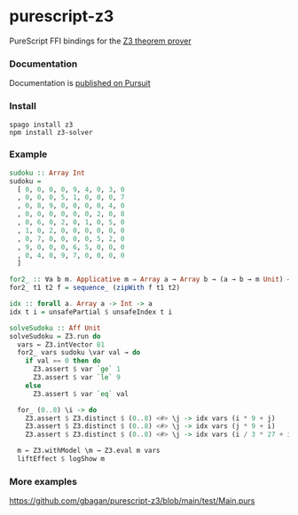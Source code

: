 # purescript-z3

PureScript FFI bindings for the [Z3 theorem prover](https://github.com/Z3Prover/z3)


### Documentation

Documentation is [published on Pursuit](https://pursuit.purescript.org/packages/purescript-z3)

### Install

```
spago install z3
npm install z3-solver
```

### Example

```haskell
sudoku :: Array Int
sudoku = 
  [ 0, 0, 0, 0, 9, 4, 0, 3, 0
  , 0, 0, 0, 5, 1, 0, 0, 0, 7
  , 0, 8, 9, 0, 0, 0, 0, 4, 0
  , 0, 0, 0, 0, 0, 0, 2, 0, 8
  , 0, 6, 0, 2, 0, 1, 0, 5, 0
  , 1, 0, 2, 0, 0, 0, 0, 0, 0
  , 0, 7, 0, 0, 0, 0, 5, 2, 0
  , 9, 0, 0, 0, 6, 5, 0, 0, 0
  , 0, 4, 0, 9, 7, 0, 0, 0, 0
  ]

for2_ :: ∀a b m. Applicative m ⇒ Array a → Array b → (a → b → m Unit) → m Unit
for2_ t1 t2 f = sequence_ (zipWith f t1 t2)

idx :: forall a. Array a -> Int -> a
idx t i = unsafePartial $ unsafeIndex t i

solveSudoku :: Aff Unit
solveSudoku = Z3.run do
  vars ← Z3.intVector 81
  for2_ vars sudoku \var val → do
    if val == 0 then do
      Z3.assert $ var `ge` 1
      Z3.assert $ var `le` 9
    else
      Z3.assert $ var `eq` val

  for_ (0..8) \i -> do
    Z3.assert $ Z3.distinct $ (0..8) <#> \j -> idx vars (i * 9 + j)
    Z3.assert $ Z3.distinct $ (0..8) <#> \j -> idx vars (j * 9 + i)
    Z3.assert $ Z3.distinct $ (0..8) <#> \j -> idx vars (i / 3 * 27 + i `mod` 3 * 3 + j / 3 * 9 + j `mod` 3)

  m ← Z3.withModel \m → Z3.eval m vars
  liftEffect $ logShow m
  ```

### More examples

https://github.com/gbagan/purescript-z3/blob/main/test/Main.purs
